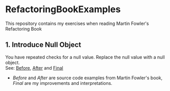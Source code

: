 # RefactoringBookExamples
This repository contains my exercises when reading Martin Fowler's Refactoring Book

## 1. Introduce Null Object
You have repeated checks for a null value. Replace the null value with a null object.  
See: [Before](/NullObject/Before), [After](/NullObject/After) and [Final](/NullObject/Final)  
* *Before* and *After* are source code examples from Martin Fowler's book, *Final* are my improvements and interpretations.